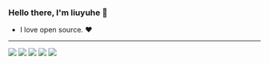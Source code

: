 ### Hello there, I'm liuyuhe 👋
- I love open source. ❤️ 
---

[![](https://raw.githubusercontent.com/1iuyuhe/master/profile-summary-card-output/solarized/0-profile-details.svg)](https://github.com/1iuyuhe/github-profile-summary-cards)
[![](https://raw.githubusercontent.com/1iuyuhe/1iuyuhe/master/profile-summary-card-output/solarized/1-repos-per-language.svg)](https://github.com/1iuyuhe/github-profile-summary-cards) [![](https://raw.githubusercontent.com/1iuyuhe/1iuyuhe/master/profile-summary-card-output/solarized/2-most-commit-language.svg)](https://github.com/1iuyuhe/github-profile-summary-cards)
[![](https://raw.githubusercontent.com/1iuyuhe/1iuyuhe/master/profile-summary-card-output/solarized/3-stats.svg)](https://github.com/1iuyuhe/github-profile-summary-cards) [![](https://raw.githubusercontent.com/1iuyuhe/1iuyuhe/master/profile-summary-card-output/solarized/4-productive-time.svg)](https://github.com/1iuyuhe/github-profile-summary-cards)
